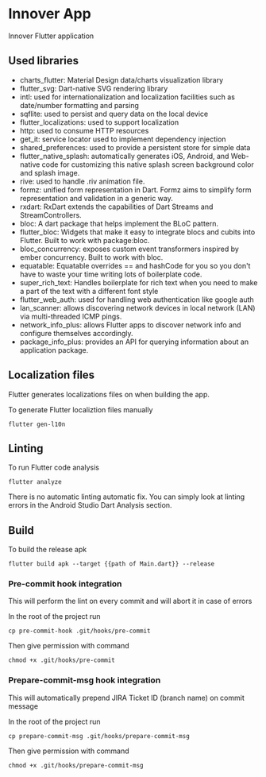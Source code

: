 # Innover App

Innover Flutter application

## Used libraries

- charts_flutter: Material Design data/charts visualization library
- flutter_svg: Dart-native SVG rendering library
- intl: used for internationalization and localization facilities such as date/number formatting and parsing
- sqflite: used to persist and query data on the local device
- flutter_localizations: used to support localization
- http: used to consume HTTP resources
- get_it: service locator used to implement dependency injection
- shared_preferences: used to provide a persistent store for simple data
- flutter_native_splash: automatically generates iOS, Android, and Web-native code for customizing this native splash screen background color and splash image.
- rive: used to handle .riv animation file.
- formz: unified form representation in Dart. Formz aims to simplify form representation and validation in a generic way.
- rxdart: RxDart extends the capabilities of Dart Streams and StreamControllers.
- bloc: A dart package that helps implement the BLoC pattern.
- flutter_bloc: Widgets that make it easy to integrate blocs and cubits into Flutter. Built to work with package:bloc.
- bloc_concurrency: exposes custom event transformers inspired by ember concurrency. Built to work with bloc.
- equatable: Equatable overrides == and hashCode for you so you don't have to waste your time writing lots of boilerplate code.
- super_rich_text: Handles boilerplate for rich text when you need to make a part of the text with a different font style
- flutter_web_auth: used for handling web authentication like google auth
- lan_scanner: allows discovering network devices in local network (LAN) via multi-threaded ICMP pings.
- network_info_plus: allows Flutter apps to discover network info and configure themselves accordingly.
- package_info_plus: provides an API for querying information about an application package.

## Localization files

Flutter generates localizations files on when building the app.

To generate Flutter localiztion files manually
```
flutter gen-l10n
```

## Linting

To run Flutter code analysis
```
flutter analyze
```

There is no automatic linting automatic fix.
You can simply look at linting errors in the Android Studio Dart Analysis section.

## Build

To build the release apk
```
flutter build apk --target {{path of Main.dart}} --release
```

### Pre-commit hook integration
This will perform the lint on every commit and will abort it in case of errors

In the root of the project run
```
cp pre-commit-hook .git/hooks/pre-commit
```

Then give permission with command
```
chmod +x .git/hooks/pre-commit
```

### Prepare-commit-msg hook integration
This will automatically prepend JIRA Ticket ID (branch name) on commit message

In the root of the project run
```
cp prepare-commit-msg .git/hooks/prepare-commit-msg
```

Then give permission with command
```
chmod +x .git/hooks/prepare-commit-msg
```

